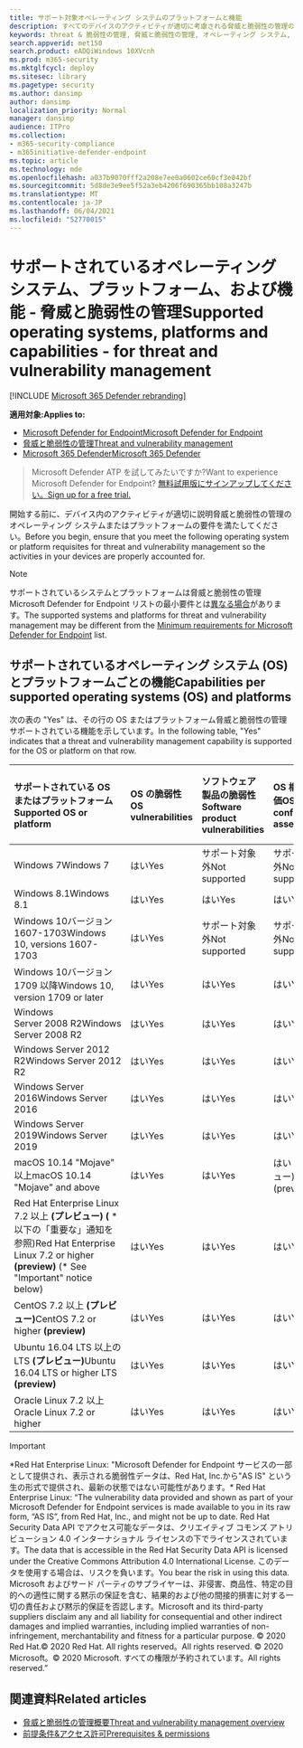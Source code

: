 ```yaml
---
title: サポート対象オペレーティング システムのプラットフォームと機能
description: すべてのデバイスのアクティビティが適切に考慮される脅威と脆弱性の管理のオペレーティング システムまたはプラットフォームの要件を満たしてください。
keywords: threat & 脆弱性の管理, 脅威と脆弱性の管理, オペレーティング システム, プラットフォーム要件, 前提条件, Microsoft Defender for Endpoint-tvm サポート os, Microsoft Defender for Endpoint-tvm, サポートされるオペレーティング システム, サポートされるプラットフォーム, Linux サポート, mac サポート
search.appverid: met150
search.product: eADQiWindows 10XVcnh
ms.prod: m365-security
ms.mktglfcycl: deploy
ms.sitesec: library
ms.pagetype: security
ms.author: dansimp
author: dansimp
localization_priority: Normal
manager: dansimp
audience: ITPro
ms.collection:
- m365-security-compliance
- m365initiative-defender-endpoint
ms.topic: article
ms.technology: mde
ms.openlocfilehash: a037b9070fff2a208e7ee0a0602ce60cf3e042bf
ms.sourcegitcommit: 5d8de3e9ee5f52a3eb4206f690365bb108a3247b
ms.translationtype: MT
ms.contentlocale: ja-JP
ms.lasthandoff: 06/04/2021
ms.locfileid: "52770015"
---
```

# <a name="supported-operating-systems-platforms-and-capabilities---for-threat-and-vulnerability-management"></a><span data-ttu-id="504ef-104">サポートされているオペレーティング システム、プラットフォーム、および機能 - 脅威と脆弱性の管理</span><span class="sxs-lookup"><span data-stu-id="504ef-104">Supported operating systems, platforms and capabilities - for threat and vulnerability management</span></span>

[!INCLUDE [Microsoft 365 Defender rebranding](../../includes/microsoft-defender.md)]

<span data-ttu-id="504ef-105">**適用対象:**</span><span class="sxs-lookup"><span data-stu-id="504ef-105">**Applies to:**</span></span>

- [<span data-ttu-id="504ef-106">Microsoft Defender for Endpoint</span><span class="sxs-lookup"><span data-stu-id="504ef-106">Microsoft Defender for Endpoint</span></span>](https://go.microsoft.com/fwlink/?linkid=2154037)
- [<span data-ttu-id="504ef-107">脅威と脆弱性の管理</span><span class="sxs-lookup"><span data-stu-id="504ef-107">Threat and vulnerability management</span></span>](next-gen-threat-and-vuln-mgt.md)
- [<span data-ttu-id="504ef-108">Microsoft 365 Defender</span><span class="sxs-lookup"><span data-stu-id="504ef-108">Microsoft 365 Defender</span></span>](https://go.microsoft.com/fwlink/?linkid=2118804)

><span data-ttu-id="504ef-109">Microsoft Defender ATP を試してみたいですか?</span><span class="sxs-lookup"><span data-stu-id="504ef-109">Want to experience Microsoft Defender for Endpoint?</span></span> [<span data-ttu-id="504ef-110">無料試用版にサインアップしてください。</span><span class="sxs-lookup"><span data-stu-id="504ef-110">Sign up for a free trial.</span></span>](https://www.microsoft.com/microsoft-365/windows/microsoft-defender-atp?ocid=docs-wdatp-portaloverview-abovefoldlink)

<span data-ttu-id="504ef-111">開始する前に、デバイス内のアクティビティが適切に説明脅威と脆弱性の管理のオペレーティング システムまたはプラットフォームの要件を満たしてください。</span><span class="sxs-lookup"><span data-stu-id="504ef-111">Before you begin, ensure that you meet the following operating system or platform requisites for threat and vulnerability management so the activities in your devices are properly accounted for.</span></span>

>[!NOTE]
><span data-ttu-id="504ef-112">サポートされているシステムとプラットフォームは脅威と脆弱性の管理 Microsoft Defender for Endpoint リストの最小要件とは[異なる場合](minimum-requirements.md)があります。</span><span class="sxs-lookup"><span data-stu-id="504ef-112">The supported systems and platforms for threat and vulnerability management may be different from the [Minimum requirements for Microsoft Defender for Endpoint](minimum-requirements.md) list.</span></span>

## <a name="capabilities-per-supported-operating-systems-os-and-platforms"></a><span data-ttu-id="504ef-113">サポートされているオペレーティング システム (OS) とプラットフォームごとの機能</span><span class="sxs-lookup"><span data-stu-id="504ef-113">Capabilities per supported operating systems (OS) and platforms</span></span>

<span data-ttu-id="504ef-114">次の表の "Yes" は、その行の OS またはプラットフォーム脅威と脆弱性の管理サポートされている機能を示しています。</span><span class="sxs-lookup"><span data-stu-id="504ef-114">In the following table, "Yes" indicates that a threat and vulnerability management capability is supported for the OS or platform on that row.</span></span>

<span data-ttu-id="504ef-115">サポートされている OS またはプラットフォーム</span><span class="sxs-lookup"><span data-stu-id="504ef-115">Supported OS or platform</span></span> | <span data-ttu-id="504ef-116">OS の脆弱性</span><span class="sxs-lookup"><span data-stu-id="504ef-116">OS vulnerabilities</span></span> | <span data-ttu-id="504ef-117">ソフトウェア製品の脆弱性</span><span class="sxs-lookup"><span data-stu-id="504ef-117">Software product vulnerabilities</span></span> | <span data-ttu-id="504ef-118">OS 構成の評価</span><span class="sxs-lookup"><span data-stu-id="504ef-118">OS configuration assessment</span></span> | <span data-ttu-id="504ef-119">セキュリティ制御の構成評価</span><span class="sxs-lookup"><span data-stu-id="504ef-119">Security controls configuration assessment</span></span> | <span data-ttu-id="504ef-120">ソフトウェア製品構成の評価</span><span class="sxs-lookup"><span data-stu-id="504ef-120">Software product configuration assessment</span></span>
:---|:---|:---|:---|:---|:---
<span data-ttu-id="504ef-121">Windows 7</span><span class="sxs-lookup"><span data-stu-id="504ef-121">Windows 7</span></span> | <span data-ttu-id="504ef-122">はい</span><span class="sxs-lookup"><span data-stu-id="504ef-122">Yes</span></span> | <span data-ttu-id="504ef-123">サポート対象外</span><span class="sxs-lookup"><span data-stu-id="504ef-123">Not supported</span></span> | <span data-ttu-id="504ef-124">サポート対象外</span><span class="sxs-lookup"><span data-stu-id="504ef-124">Not supported</span></span> | <span data-ttu-id="504ef-125">サポート対象外</span><span class="sxs-lookup"><span data-stu-id="504ef-125">Not supported</span></span> | <span data-ttu-id="504ef-126">非サポート</span><span class="sxs-lookup"><span data-stu-id="504ef-126">Not supported</span></span>
<span data-ttu-id="504ef-127">Windows 8.1</span><span class="sxs-lookup"><span data-stu-id="504ef-127">Windows 8.1</span></span> | <span data-ttu-id="504ef-128">はい</span><span class="sxs-lookup"><span data-stu-id="504ef-128">Yes</span></span> | <span data-ttu-id="504ef-129">はい</span><span class="sxs-lookup"><span data-stu-id="504ef-129">Yes</span></span> | <span data-ttu-id="504ef-130">はい</span><span class="sxs-lookup"><span data-stu-id="504ef-130">Yes</span></span> | <span data-ttu-id="504ef-131">はい</span><span class="sxs-lookup"><span data-stu-id="504ef-131">Yes</span></span>| <span data-ttu-id="504ef-132">はい</span><span class="sxs-lookup"><span data-stu-id="504ef-132">Yes</span></span>
<span data-ttu-id="504ef-133">Windows 10バージョン 1607-1703</span><span class="sxs-lookup"><span data-stu-id="504ef-133">Windows 10, versions 1607-1703</span></span> | <span data-ttu-id="504ef-134">はい</span><span class="sxs-lookup"><span data-stu-id="504ef-134">Yes</span></span>  | <span data-ttu-id="504ef-135">サポート対象外</span><span class="sxs-lookup"><span data-stu-id="504ef-135">Not supported</span></span> | <span data-ttu-id="504ef-136">サポート対象外</span><span class="sxs-lookup"><span data-stu-id="504ef-136">Not supported</span></span> | <span data-ttu-id="504ef-137">サポート対象外</span><span class="sxs-lookup"><span data-stu-id="504ef-137">Not supported</span></span> | <span data-ttu-id="504ef-138">サポート対象外</span><span class="sxs-lookup"><span data-stu-id="504ef-138">Not supported</span></span>
<span data-ttu-id="504ef-139">Windows 10バージョン 1709 以降</span><span class="sxs-lookup"><span data-stu-id="504ef-139">Windows 10, version 1709 or later</span></span> | <span data-ttu-id="504ef-140">はい</span><span class="sxs-lookup"><span data-stu-id="504ef-140">Yes</span></span> | <span data-ttu-id="504ef-141">はい</span><span class="sxs-lookup"><span data-stu-id="504ef-141">Yes</span></span> | <span data-ttu-id="504ef-142">はい</span><span class="sxs-lookup"><span data-stu-id="504ef-142">Yes</span></span> | <span data-ttu-id="504ef-143">はい</span><span class="sxs-lookup"><span data-stu-id="504ef-143">Yes</span></span> | <span data-ttu-id="504ef-144">はい</span><span class="sxs-lookup"><span data-stu-id="504ef-144">Yes</span></span>
<span data-ttu-id="504ef-145">Windows Server 2008 R2</span><span class="sxs-lookup"><span data-stu-id="504ef-145">Windows Server 2008 R2</span></span> | <span data-ttu-id="504ef-146">はい</span><span class="sxs-lookup"><span data-stu-id="504ef-146">Yes</span></span> | <span data-ttu-id="504ef-147">はい</span><span class="sxs-lookup"><span data-stu-id="504ef-147">Yes</span></span> | <span data-ttu-id="504ef-148">はい</span><span class="sxs-lookup"><span data-stu-id="504ef-148">Yes</span></span> | <span data-ttu-id="504ef-149">はい</span><span class="sxs-lookup"><span data-stu-id="504ef-149">Yes</span></span> | <span data-ttu-id="504ef-150">はい</span><span class="sxs-lookup"><span data-stu-id="504ef-150">Yes</span></span>
<span data-ttu-id="504ef-151">Windows Server 2012 R2</span><span class="sxs-lookup"><span data-stu-id="504ef-151">Windows Server 2012 R2</span></span> | <span data-ttu-id="504ef-152">はい</span><span class="sxs-lookup"><span data-stu-id="504ef-152">Yes</span></span> | <span data-ttu-id="504ef-153">はい</span><span class="sxs-lookup"><span data-stu-id="504ef-153">Yes</span></span> | <span data-ttu-id="504ef-154">はい</span><span class="sxs-lookup"><span data-stu-id="504ef-154">Yes</span></span> | <span data-ttu-id="504ef-155">はい</span><span class="sxs-lookup"><span data-stu-id="504ef-155">Yes</span></span> | <span data-ttu-id="504ef-156">はい</span><span class="sxs-lookup"><span data-stu-id="504ef-156">Yes</span></span>
<span data-ttu-id="504ef-157">Windows Server 2016</span><span class="sxs-lookup"><span data-stu-id="504ef-157">Windows Server 2016</span></span> | <span data-ttu-id="504ef-158">はい</span><span class="sxs-lookup"><span data-stu-id="504ef-158">Yes</span></span> | <span data-ttu-id="504ef-159">はい</span><span class="sxs-lookup"><span data-stu-id="504ef-159">Yes</span></span> | <span data-ttu-id="504ef-160">はい</span><span class="sxs-lookup"><span data-stu-id="504ef-160">Yes</span></span> | <span data-ttu-id="504ef-161">はい</span><span class="sxs-lookup"><span data-stu-id="504ef-161">Yes</span></span> | <span data-ttu-id="504ef-162">はい</span><span class="sxs-lookup"><span data-stu-id="504ef-162">Yes</span></span>
<span data-ttu-id="504ef-163">Windows Server 2019</span><span class="sxs-lookup"><span data-stu-id="504ef-163">Windows Server 2019</span></span> | <span data-ttu-id="504ef-164">はい</span><span class="sxs-lookup"><span data-stu-id="504ef-164">Yes</span></span> | <span data-ttu-id="504ef-165">はい</span><span class="sxs-lookup"><span data-stu-id="504ef-165">Yes</span></span> | <span data-ttu-id="504ef-166">はい</span><span class="sxs-lookup"><span data-stu-id="504ef-166">Yes</span></span> | <span data-ttu-id="504ef-167">はい</span><span class="sxs-lookup"><span data-stu-id="504ef-167">Yes</span></span> | <span data-ttu-id="504ef-168">はい</span><span class="sxs-lookup"><span data-stu-id="504ef-168">Yes</span></span>
<span data-ttu-id="504ef-169">macOS 10.14 "Mojave" 以上</span><span class="sxs-lookup"><span data-stu-id="504ef-169">macOS 10.14 "Mojave" and above</span></span> | <span data-ttu-id="504ef-170">はい</span><span class="sxs-lookup"><span data-stu-id="504ef-170">Yes</span></span> | <span data-ttu-id="504ef-171">はい</span><span class="sxs-lookup"><span data-stu-id="504ef-171">Yes</span></span> | <span data-ttu-id="504ef-172">はい (プレビュー)</span><span class="sxs-lookup"><span data-stu-id="504ef-172">Yes (preview)</span></span> | <span data-ttu-id="504ef-173">はい (プレビュー)</span><span class="sxs-lookup"><span data-stu-id="504ef-173">Yes (preview)</span></span> | <span data-ttu-id="504ef-174">はい (プレビュー)</span><span class="sxs-lookup"><span data-stu-id="504ef-174">Yes (preview)</span></span>
<span data-ttu-id="504ef-175">Red Hat Enterprise Linux 7.2 以上 **(プレビュー) (** \* 以下の「重要な」通知を参照)</span><span class="sxs-lookup"><span data-stu-id="504ef-175">Red Hat Enterprise Linux 7.2 or higher **(preview)** (\* See "Important" notice below)</span></span> | <span data-ttu-id="504ef-176">はい</span><span class="sxs-lookup"><span data-stu-id="504ef-176">Yes</span></span> | <span data-ttu-id="504ef-177">はい</span><span class="sxs-lookup"><span data-stu-id="504ef-177">Yes</span></span> | <span data-ttu-id="504ef-178">はい</span><span class="sxs-lookup"><span data-stu-id="504ef-178">Yes</span></span> | <span data-ttu-id="504ef-179">はい</span><span class="sxs-lookup"><span data-stu-id="504ef-179">Yes</span></span> | <span data-ttu-id="504ef-180">はい</span><span class="sxs-lookup"><span data-stu-id="504ef-180">Yes</span></span>
<span data-ttu-id="504ef-181">CentOS 7.2 以上 **(プレビュー)**</span><span class="sxs-lookup"><span data-stu-id="504ef-181">CentOS 7.2 or higher **(preview)**</span></span> | <span data-ttu-id="504ef-182">はい</span><span class="sxs-lookup"><span data-stu-id="504ef-182">Yes</span></span> | <span data-ttu-id="504ef-183">はい</span><span class="sxs-lookup"><span data-stu-id="504ef-183">Yes</span></span> | <span data-ttu-id="504ef-184">はい</span><span class="sxs-lookup"><span data-stu-id="504ef-184">Yes</span></span> | <span data-ttu-id="504ef-185">はい</span><span class="sxs-lookup"><span data-stu-id="504ef-185">Yes</span></span> | <span data-ttu-id="504ef-186">はい</span><span class="sxs-lookup"><span data-stu-id="504ef-186">Yes</span></span>
<span data-ttu-id="504ef-187">Ubuntu 16.04 LTS 以上の LTS **(プレビュー)**</span><span class="sxs-lookup"><span data-stu-id="504ef-187">Ubuntu 16.04 LTS or higher LTS **(preview)**</span></span> | <span data-ttu-id="504ef-188">はい</span><span class="sxs-lookup"><span data-stu-id="504ef-188">Yes</span></span> | <span data-ttu-id="504ef-189">はい</span><span class="sxs-lookup"><span data-stu-id="504ef-189">Yes</span></span> | <span data-ttu-id="504ef-190">はい</span><span class="sxs-lookup"><span data-stu-id="504ef-190">Yes</span></span> | <span data-ttu-id="504ef-191">はい</span><span class="sxs-lookup"><span data-stu-id="504ef-191">Yes</span></span> | <span data-ttu-id="504ef-192">はい</span><span class="sxs-lookup"><span data-stu-id="504ef-192">Yes</span></span>
<span data-ttu-id="504ef-193">Oracle Linux 7.2 以上</span><span class="sxs-lookup"><span data-stu-id="504ef-193">Oracle Linux 7.2 or higher</span></span> | <span data-ttu-id="504ef-194">はい</span><span class="sxs-lookup"><span data-stu-id="504ef-194">Yes</span></span> | <span data-ttu-id="504ef-195">はい</span><span class="sxs-lookup"><span data-stu-id="504ef-195">Yes</span></span> | <span data-ttu-id="504ef-196">はい</span><span class="sxs-lookup"><span data-stu-id="504ef-196">Yes</span></span> | <span data-ttu-id="504ef-197">はい</span><span class="sxs-lookup"><span data-stu-id="504ef-197">Yes</span></span> | <span data-ttu-id="504ef-198">はい</span><span class="sxs-lookup"><span data-stu-id="504ef-198">Yes</span></span>

>[!IMPORTANT]
> <span data-ttu-id="504ef-199">\*Red Hat Enterprise Linux: "Microsoft Defender for Endpoint サービスの一部として提供され、表示される脆弱性データは、Red Hat, Inc.から"AS IS" という生の形式で提供され、最新の状態ではない可能性があります。</span><span class="sxs-lookup"><span data-stu-id="504ef-199">\* Red Hat Enterprise Linux: “The vulnerability data provided and shown as part of your Microsoft Defender for Endpoint services is made available to you in its raw form, “AS IS”, from Red Hat, Inc., and might not be up to date.</span></span> <span data-ttu-id="504ef-200">Red Hat Security Data API でアクセス可能なデータは、クリエイティブ コモンズ アトリビューション 4.0 インターナショナル ライセンスの下でライセンスされています。</span><span class="sxs-lookup"><span data-stu-id="504ef-200">The data that is accessible in the Red Hat Security Data API is licensed under the Creative Commons Attribution 4.0 International License.</span></span> <span data-ttu-id="504ef-201">このデータを使用する場合は、リスクを負います。</span><span class="sxs-lookup"><span data-stu-id="504ef-201">You bear the risk in using this data.</span></span> <span data-ttu-id="504ef-202">Microsoft およびサード パーティのサプライヤーは、非侵害、商品性、特定の目的への適性に関する黙示の保証を含む、結果的および他の間接的損害に対する一切の責任および黙示的保証を否認します。</span><span class="sxs-lookup"><span data-stu-id="504ef-202">Microsoft and its third-party suppliers disclaim any and all liability for consequential and other indirect damages and implied warranties, including implied warranties of non-infringement, merchantability and fitness for a particular purpose.</span></span> <span data-ttu-id="504ef-203">© 2020 Red Hat.</span><span class="sxs-lookup"><span data-stu-id="504ef-203">© 2020 Red Hat.</span></span> <span data-ttu-id="504ef-204">All rights reserved。</span><span class="sxs-lookup"><span data-stu-id="504ef-204">All rights reserved.</span></span> <span data-ttu-id="504ef-205">© 2020 Microsoft。</span><span class="sxs-lookup"><span data-stu-id="504ef-205">© 2020 Microsoft.</span></span> <span data-ttu-id="504ef-206">すべての権限が予約されています。</span><span class="sxs-lookup"><span data-stu-id="504ef-206">All rights reserved.”</span></span>

## <a name="related-articles"></a><span data-ttu-id="504ef-207">関連資料</span><span class="sxs-lookup"><span data-stu-id="504ef-207">Related articles</span></span>

- [<span data-ttu-id="504ef-208">脅威と脆弱性の管理概要</span><span class="sxs-lookup"><span data-stu-id="504ef-208">Threat and vulnerability management overview</span></span>](next-gen-threat-and-vuln-mgt.md)
- [<span data-ttu-id="504ef-209">前提条件&アクセス許可</span><span class="sxs-lookup"><span data-stu-id="504ef-209">Prerequisites & permissions</span></span>](tvm-prerequisites.md)
